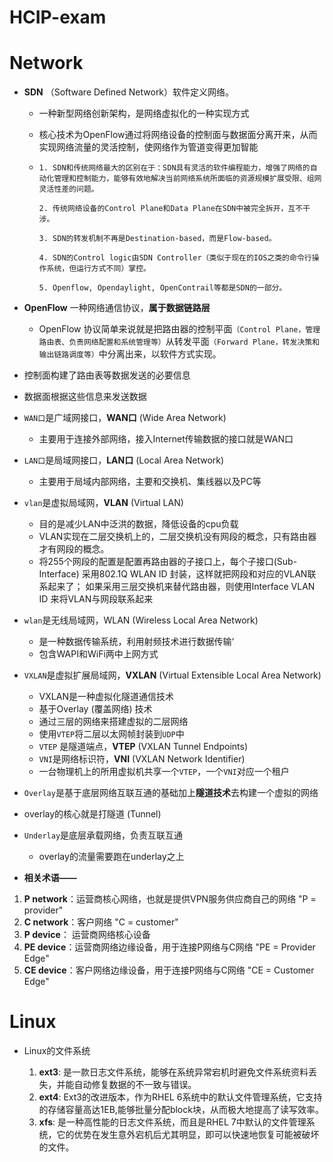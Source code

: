 # HCIP-exam

# Network

* **SDN** （Software Defined Network）软件定义网络。

  * 一种新型网络创新架构，是网络虚拟化的一种实现方式

  * 核心技术为OpenFlow通过将网络设备的控制面与数据面分离开来，从而实现网络流量的灵活控制，使网络作为管道变得更加智能

  * ```
    1. SDN和传统网络最大的区别在于：SDN具有灵活的软件编程能力，增强了网络的自动化管理和控制能力，能够有效地解决当前网络系统所面临的资源规模扩展受限、组网灵活性差的问题。
    
    2. 传统网络设备的Control Plane和Data Plane在SDN中被完全拆开，互不干涉。
    
    3. SDN的转发机制不再是Destination-based，而是Flow-based。
    
    4. SDN的Control logic由SDN Controller（类似于现在的IOS之类的命令行操作系统，但运行方式不同）掌控。
    
    5. Openflow, Opendaylight, OpenContrail等都是SDN的一部分。
    ```

* **OpenFlow**  一种网络通信协议，**属于数据链路层**

  * OpenFlow 协议简单来说就是把路由器的控制平面`（Control Plane，管理路由表、负责网络配置和系统管理等）`从转发平面`（Forward Plane，转发决策和输出链路调度等）`中分离出来，以软件方式实现。

* 控制面构建了路由表等数据发送的必要信息
* 数据面根据这些信息来发送数据



* `WAN口`是广域网接口，**WAN口** (Wide Area Network)
  
  * 主要用于连接外部网络，接入Internet传输数据的接口就是WAN口
  
* `LAN口`是局域网接口，**LAN口** (Local Area Network)
  
  * 主要用于局域内部网络，主要和交换机、集线器以及PC等
  
* `vlan`是虚拟局域网，**VLAN**  (Virtual LAN)
  * 目的是减少LAN中泛洪的数据，降低设备的cpu负载
  * VLAN实现在二层交换机上的，二层交换机没有网段的概念，只有路由器才有网段的概念。
  * 将255个网段的配置是配置再路由器的子接口上，每个子接口(Sub-Interface) 采用802.1Q WLAN ID 封装，这样就把网段和对应的VLAN联系起来了； 如果采用三层交换机来替代路由器，则使用Interface VLAN ID 来将VLAN与网段联系起来
  
* `wlan`是无线局域网，WLAN (Wireless Local Area Network)

  * 是一种数据传输系统，利用射频技术进行数据传输‘
  * 包含WAPI和WiFi两中上网方式

* `VXLAN`是虚拟扩展局域网，**VXLAN** (Virtual Extensible Local Area Network)
  * VXLAN是一种虚拟化隧道通信技术
  * 基于Overlay (覆盖网络) 技术
  * 通过三层的网络来搭建虚拟的二层网络
  * 使用`VTEP`将二层以太网帧封装到`UDP`中
  * `VTEP` 是隧道端点，**VTEP** (VXLAN Tunnel Endpoints)
  * `VNI`是网络标识符，**VNI** (VXLAN Network Identifier)
  * 一台物理机上的所用虚拟机共享一个`VTEP`，一个`VNI`对应一个租户
  
* `Overlay`是基于底层网络互联互通的基础加上**隧道技术**去构建一个虚拟的网络
  
* overlay的核心就是打隧道 (Tunnel)
  
* `Underlay`是底层承载网络，负责互联互通

  * overlay的流量需要跑在underlay之上

  





* **相关术语——**

1. **P network**：运营商核心网络，也就是提供VPN服务供应商自己的网络 "P = provider"
2. **C network**：客户网络 "C = customer"
3. **P device**： 运营商网络核心设备
4. **PE device**：运营商网络边缘设备，用于连接P网络与C网络 "PE = Provider Edge"
5. **CE device**：客户网络边缘设备，用于连接P网络与C网络 "CE = Customer Edge"









# Linux

* Linux的文件系统

  1. **ext3**: 是一款日志文件系统，能够在系统异常宕机时避免文件系统资料丢失，并能自动修复数据的不一致与错误。
  2. **ext4**: Ext3的改进版本，作为RHEL 6系统中的默认文件管理系统，它支持的存储容量高达1EB,能够批量分配block块，从而极大地提高了读写效率。
  3. **xfs**:  是一种高性能的日志文件系统，而且是RHEL 7中默认的文件管理系统，它的优势在发生意外宕机后尤其明显，即可以快速地恢复可能被破坏的文件。

  







